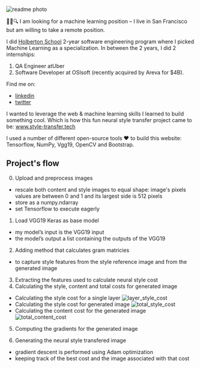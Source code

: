 ![readme photo](https://i.imgur.com/gQVOMvb.png)

👩‍💻🔍 I am looking for a machine learning position – I live in San Francisco but am willing to take a remote position.

I did [Holberton School](https://www.holbertonschool.com/) 2-year software engineering program where I picked Machine Learning as a specialization. In between the 2 years, I did 2 internships: 
1. QA Engineer atUber
1. Software Developer at OSIsoft (recently acquired by Areva for $4B).

Find me on:
* [linkedin](https://www.linkedin.com/in/ekaterinakalache/)
* [twitter](https://twitter.com/KatyaKalache)

I wanted to leverage the web & machine learning skills I learned to build something cool. Which is how this fun neural style transfer project came to be: www.style-transfer.tech

I used a number of different open-source tools ❤️ to build this website: Tensorflow, NumPy, Vgg19, OpenCV and Bootstrap.

## Project's flow
0. Upload and preprocess images
* rescale both content and style images to equal shape: image's pixels values are between 0 and 1 and its largest side is 512 pixels
* store as a numpy.ndarray
* set Tensorflow to execute eagerly
1. Load VGG19 Keras as base model
* my  model’s input is  the VGG19 input
* the model’s output a list containing the outputs of the VGG19 
2. Adding method that calculates gram matricies
* to capture style features from the style reference image and from the generated image
3. Extracting the features used to calculate neural style cost
4. Calculating the style, content and total costs for generated image
* Calculating the style cost for a single layer
![layer_style_cost](https://latex.codecogs.com/gif.latex?E_{l}&space;=&space;\frac{1}{C_{l}^{2}}\sum_{i}^{C_{l}}\sum_{j}^{C_{l}}(G^{l}_{ij}&space;-&space;A^{l}_{ij})^{2})
* Calculating the style cost for generated image
![total_style_cost](https://latex.codecogs.com/gif.latex?L_{style}&space;=&space;\sum_{l}w_{l}E_{l})
* Calculating the content cost for the generated image
![total_content_cost](https://latex.codecogs.com/gif.latex?L_{content}&space;=&space;\frac{1}{H_{l}W_{l}C_{l}}\sum_{i}^{H_{l}}\sum_{j}^{W_{l}}\sum_{k}^{C_{l}}(F_{ijk}^{l}-P_{ijk}^{l})^2)
5. Computing the gradients for the generated image

6. Generating  the neural style transfered image
* gradient descent is performed using Adam optimization
* keeping track of the best cost and the image associated with that cost


